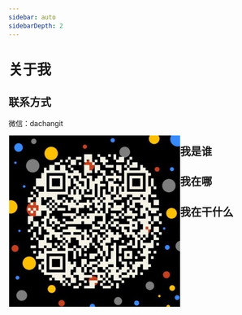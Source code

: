 ```yaml
---
sidebar: auto
sidebarDepth: 2
---
```

# 关于我

## 联系方式

微信：dachangit

<img src="https://raw.githubusercontent.com/chaojilaoshi/storage/main/images/%E5%BE%AE%E4%BF%A1%E4%BA%8C%E7%BB%B4%E7%A0%81%20(2)%20(%E8%87%AA%E5%AE%9A%E4%B9%89).jpg" align=left alt="微信二维码"/>


## 我是谁

## 我在哪

## 我在干什么

